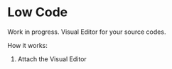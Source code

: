 # Low Code

Work in progress. Visual Editor for your source codes.

How it works:

1. Attach the Visual Editor <script> (a chrome plugin TBD)
2. Start your Svelte / React project in developmen mode
3. Use Visual Editor in your the Chrome/Edge/Firefox.
4. Recompile ...

## Features of Lowcode

- Navigation to the code
- Edit code directly in Chrome
- Add new page to your app without writing code
- We support React + React-router (UI toolkits: Material-UI, Ionic, Semantic UI, Ant Design, Grommet)

### Navigation to the code

### Edit code directly in Chrome

![](https://github.com/zadubanm02/lowcode/blob/readme/packages/browser-extension/.github/Extension.gif)

### Add new page to your app without writing code

![](https://github.com/zadubanm02/lowcode/blob/readme/packages/browser-extension/.github/Newpage.gif)
## Getting started

Chrome Extension

- Go to /packages/browser-extension
- `yarn install` to install dependencies.
- `yarn run dev:chrome` to start the development server for chrome extension
- `yarn run dev:firefox` to start the development server for firefox addon
- `yarn run dev:opera` to start the development server for opera extension
- `yarn run build:chrome` to build chrome extension
- `yarn run build:firefox` to build firefox addon
- `yarn run build:opera` to build opera extension
- `yarn run build` builds and packs extensions all at once to extension/ directory
- install [React devtools](https://chrome.google.com/webstore/detail/react-developer-tools/fmkadmapgofadopljbjfkapdkoienihi?hl=en)
- Go to the browser address bar and type `chrome://extensions`
- Check the `Developer Mode` button to enable it.
- Click on the `Load Unpacked Extension…` button.
- Select your extension’s extracted directory.

Fs over HTTP

- `yarn install` to install dependencies.
- `yarn start` to start the project.

## How it works

- Fetch project from your Github/Gitlab (or run project locally)
- Service worker will transpile your React/Svelte code
- With help from ReactDevtools "inspectedElement" we can manipulate with the selected component
- Edit selected component with visual tools or edit code with browser-extension
- Then save your changes and recompile
